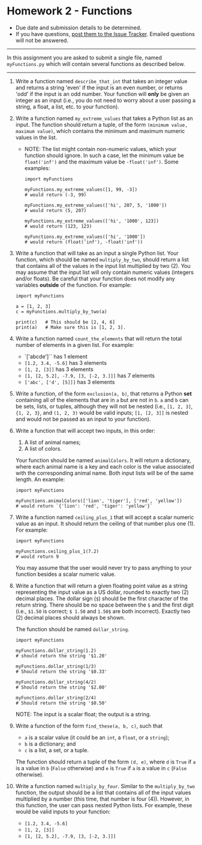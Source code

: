 # Homework 2 - Functions
- Due date and submission details to be determined. 
- If you have questions, [post them to the Issue Tracker](https://github.com/IE-555/fall2023/issues/4).  Emailed questions will not be answered.

--- 

In this assignment you are asked to submit a single file, named `myFunctions.py` which will contain several functions as described below.

--- 

1. Write a function named `describe_that_int` that takes an integer value and returns a string 'even' if the input is an even number, or returns 'odd' if the input is an odd number.  Your function will **only** be given an integer as an input (i.e., you do not need to worry about a user passing a string, a float, a list, etc. to your function).

2. Write a function named `my_extreme_values` that takes a Python list as an input.  The function should return a tuple, of the form `(minimum value, maximum value)`, which contains the minimum and maximum numeric values in the list.

    - NOTE:  The list might contain non-numeric values, which your function should ignore.  In such a case, let the minimum value be `float('inf')` and the maximum value be `-float('inf')`.  Some examples:

        ```
        import myFunctions
        
        myFunctions.my_extreme_values([1, 99, -3]) 
        # would return (-3, 99)
        
        myFunctions.my_extreme_values(['hi', 207, 5, '1000']) 
        # would return (5, 207)
        
        myFunctions.my_extreme_values(['hi', '1000', 123]) 
        # would return (123, 123)
        
        myFunctions.my_extreme_values(['hi', '1000']) 
        # would return (float('inf'), -float('inf'))
        ```


3. Write a function that will take as an input a single Python list.  Your function, which should be named `multiply_by_two`, should return a list that contains all of the values in the input list multiplied by two (2).  You may assume that the input list will only contain numeric values (integers and/or floats).  Be careful that your function does not modify any variables **outside** of the function.  For example:

    ```
    import myFunctions
    
    a = [1, 2, 3]
    c = myFunctions.multiply_by_two(a)
    
    print(c)   # This should be [2, 4, 6]
    print(a)   # Make sure this is [1, 2, 3].  
    ```


4. Write a function named `count_the_elements` that will return the total number of elements in a given list.  For example:
    - `['abcde']`` has 1 element
    - `[1.2, 3.4, -5.6]` has 3 elements
    - `[1, 2, [3]]` has 3 elements
    - `[1, [2, 5.2], -7.9, [3, [-2, 3.]]]` has 7 elements
    - `['abc', ['d', [5]]]` has 3 elements



5. Write a function, of the form `exclusion(a, b)`, that returns a Python **set** containing all of the elements that are in `a` but are not in `b`.  `a` and `b` can be sets, lists, or tuples, although they will not be nested (i.e., `[1, 2, 3]`, `{1, 2, 3}`, and `(1, 2, 3)` would be valid inputs; `[1, [2, 3]]` is nested and would not be passed as an input to your function).



6. Write a function that will accept two inputs, in this order:  
    1. A list of animal names;
    2. A list of colors.

    Your function should be named `animalColors`.  It will return a dictionary, where each animal name is a key and each color is the value associated with the corresponding animal name.  Both input lists will be of the same length.  An example:

    ```
    import myFunctions

    myFunctions.animalColors(['lion', 'tiger'], ['red', 'yellow'])
    # would return `{'lion': 'red', 'tiger': 'yellow'}`
    ```

7. Write a function named `ceiling_plus_1` that will accept a scalar numeric value as an input.  It should return the ceiling of that number plus one (1).  For example:

    ```
    import myFunctions

    myFunctions.ceiling_plus_1(7.2)
    # would return 9
    ```
    You may assume that the user would never try to pass anything to your function besides a scalar numeric value.


8. Write a function that will return a given floating point value as a string representing the input value as a US dollar, rounded to exactly two (2) decimal places.  The dollar sign (`$`) should be the first character of the return string.  There should be no space between the `$` and the first digit (i.e., `$1.50` is correct; `$ 1.50` and `1.50$` are both incorrect).  Exactly two (2) decimal places should always be shown.

    The function should be named `dollar_string`.

    ```
    import myFunctions

    myFunctions.dollar_string(1.2)
    # should return the string '$1.20'

    myFunctions.dollar_string(1/3)
    # Should return the string '$0.33'

    myFunctions.dollar_string(4/2)
    # Should return the string '$2.00'

    myFunctions.dollar_string(2/4)
    # Should return the string '$0.50'
    ```

    NOTE: The input is a scalar float; the output is a string.





10. Write a function of the form `find_these(a, b, c)`, such that 
    - `a` is a scalar value (it could be an `int`, a `float`, or a `string`);
    - `b` is a dictionary; and 
    - `c` is a list, a set, or a tuple.

    The function should return a tuple of the form `(d, e)`, where `d` is `True` if `a` is a value in `b` (`False` otherwise) and `e` is `True` if `a` is a value in `c` (`False` otherwise).

11. Write a function named `multiply_by_four`.  Similar to the `multiply_by_two` function, the output should be a list that contains all of the input values multiplied by a number (this time, that number is four (4)).  However, in this function, the user can pass nested Python lists.  For example, these would be valid inputs to your function:
    - `[1.2, 3.4, -5.6]`
    - `[1, 2, [3]]`
    - `[1, [2, 5.2], -7.9, [3, [-2, 3.]]]`



